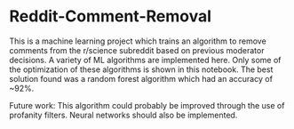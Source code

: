 # Reddit-Comment-Removal
This is a machine learning project which trains an algorithm to remove comments from the r/science subreddit based on previous moderator decisions.
A variety of ML algorithms are implemented here. Only some of the optimization of these algorithms is shown in this notebook.
The best solution found was a random forest algorithm which had an accuracy of ~92%.

Future work: This algorithm could probably be improved through the use of profanity filters. Neural networks should also be implemented.
